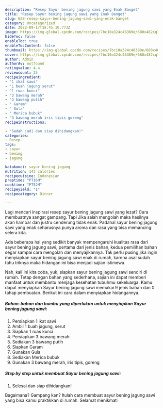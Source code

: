 ```yaml
---
description: "Resep Sayur bening jagung sawi yang Enak Banget"
title: "Resep Sayur bening jagung sawi yang Enak Banget"
slug: 658-resep-sayur-bening-jagung-sawi-yang-enak-banget
category: Uncategorized
date: 2022-09-17T18:45:10.773Z
image: https://img-global.cpcdn.com/recipes/7bc10a324c46389e/680x482cq70/sayur-bening-jagung-sawi-foto-resep-utama.jpg
hideToc: false
enableToc: true
enableTocContent: false
thumbnail: https://img-global.cpcdn.com/recipes/7bc10a324c46389e/680x482cq70/sayur-bening-jagung-sawi-foto-resep-utama.jpg
cover: https://img-global.cpcdn.com/recipes/7bc10a324c46389e/680x482cq70/sayur-bening-jagung-sawi-foto-resep-utama.jpg
author: Admin
authorAv: notfound
ratingvalue: 4.4
reviewcount: 25
recipeingredient:
- "1 ikat sawi"
- "1 buah jagung serut"
- "1 ruas kunci"
- "3 bawang merah"
- "3 bawang putih"
- " Garam"
- " Gula"
- " Merica bubuk"
- "3 bawang merah iris tipis goreng"
recipeinstructions:

- "Sudah jadi dan siap dihidangkan!"
categories:
- Resep
tags:
- sayur
- bening
- jagung

katakunci: sayur bening jagung 
nutrition: 143 calories
recipecuisine: Indonesian
preptime: "PT16M"
cooktime: "PT52M"
recipeyield: "1"
recipecategory: Dinner

---
```



Lagi mencari inspirasi resep sayur bening jagung sawi yang lezat? Cara membuatnya sangat gampang. Tapi Jika salah mengolah maka hasilnya akan hambar dan justru cenderung tidak enak. Padahal sayur bening jagung sawi yang enak seharusnya punya aroma dan rasa yang bisa memancing selera kita.




Ada beberapa hal yang sedikit banyak mempengaruhi kualitas rasa dari sayur bening jagung sawi, pertama dari jenis bahan, kedua pemilihan bahan segar sampai cara mengolah dan menyajikannya. Tak perlu pusing jika ingin menyiapkan sayur bening jagung sawi enak di rumah, karena asal sudah tahu triknya maka hidangan ini bisa menjadi sajian istimewa.


Nah, kali ini kita coba, yuk, siapkan sayur bening jagung sawi sendiri di rumah. Tetap dengan bahan yang sederhana, sajian ini dapat memberi manfaat untuk membantu menjaga kesehatan tubuhmu sekeluarga. Kamu dapat menyiapkan Sayur bening jagung sawi memakai 9 jenis bahan dan 0 tahap pembuatan. Berikut ini cara dalam menyiapkan hidangannya.

<!--inarticleads1-->

##### Bahan-bahan dan bumbu yang diperlukan untuk menyiapkan Sayur bening jagung sawi:

1. Persiapkan 1 ikat sawi
1. Ambil 1 buah jagung, serut
1. Siapkan 1 ruas kunci
1. Persiapkan 3 bawang merah
1. Sediakan 3 bawang putih
1. Siapkan  Garam
1. Gunakan  Gula
1. Sediakan  Merica bubuk
1. Gunakan 3 bawang merah, iris tipis, goreng




<!--inarticleads2-->

##### Step by step untuk membuat Sayur bening jagung sawi:


1. Selesai dan siap dihidangkan!



Bagaimana? Gampang kan? Itulah cara membuat sayur bening jagung sawi yang bisa kamu praktikkan di rumah. Selamat menikmati
